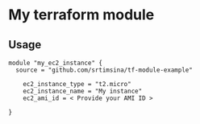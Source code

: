 # My terraform module

## Usage
~~~
module "my_ec2_instance" {
  source = "github.com/srtimsina/tf-module-example"

    ec2_instance_type = "t2.micro"
    ec2_instance_name = "My instance"
    ec2_ami_id = < Provide your AMI ID >

}
~~~